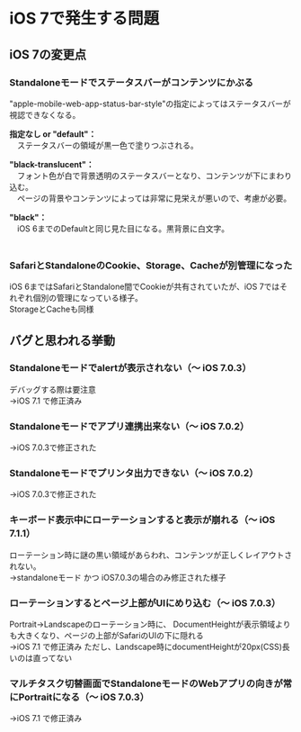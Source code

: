 iOS 7で発生する問題
=================

## iOS 7の変更点 ##

### Standaloneモードでステータスバーがコンテンツにかぶる ###

"apple-mobile-web-app-status-bar-style"の指定によってはステータスバーが視認できなくなる。

**指定なし or "default"：**  
　ステータスバーの領域が黒一色で塗りつぶされる。

**"black-translucent"：**  
　フォント色が白で背景透明のステータスバーとなり、コンテンツが下にまわり込む。  
　ページの背景やコンテンツによっては非常に見栄えが悪いので、考慮が必要。

**"black"：**  
　iOS 6までのDefaultと同じ見た目になる。黒背景に白文字。  
　

### SafariとStandaloneのCookie、Storage、Cacheが別管理になった ###

iOS 6まではSafariとStandalone間でCookieが共有されていたが、iOS 7ではそれぞれ個別の管理になっている様子。  
StorageとCacheも同様


## バグと思われる挙動 ##

### Standaloneモードでalertが表示されない（〜 iOS 7.0.3） ###
デバッグする際は要注意  
→iOS 7.1 で修正済み

### Standaloneモードでアプリ連携出来ない（〜 iOS 7.0.2） ###
→iOS 7.0.3で修正された


### Standaloneモードでプリンタ出力できない（〜 iOS 7.0.2） ###
→iOS 7.0.3で修正された


### キーボード表示中にローテーションすると表示が崩れる（〜 iOS 7.1.1） ###

ローテーション時に謎の黒い領域があらわれ、コンテンツが正しくレイアウトされない。  
→standaloneモード かつ iOS7.0.3の場合のみ修正された様子


### ローテーションするとページ上部がUIにめり込む（〜 iOS 7.0.3） ###

Portrait→Landscapeのローテーション時に、
DocumentHeightが表示領域よりも大きくなり、ページの上部がSafariのUIの下に隠れる  
→iOS 7.1 で修正済み ただし、Landscape時にdocumentHeightが20px(CSS)長いのは直ってない


### マルチタスク切替画面でStandaloneモードのWebアプリの向きが常にPortraitになる（〜 iOS 7.0.3） ###
→iOS 7.1 で修正済み
